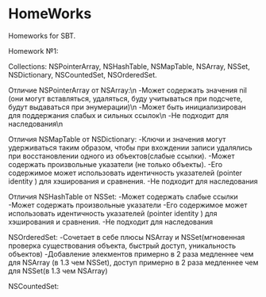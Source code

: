 # HomeWorks
Homeworks for SBT.

Homework №1: 

Collections: NSPointerArray, NSHashTable, NSMapTable, NSArray, NSSet, NSDictionary, NSCountedSet, NSOrderedSet.

Отличие NSPointerArray от NSArray:\n
-Может содержать значения nil (они могут вставляться, удаляться, буду учитываться при подсчете, будут выдаваться при энумерации)\n
-Может быть инициализирован для поддержания слабых и сильных ссылок\n
-Не подходит для наследования\n

Отличия NSMapTable от NSDictionary:
-Ключи и значения могут удерживаться таким образом, чтобы при вхождении записи удалялись при восстановлении одного из объектов(слабые ссылки).
-Может содержать произвольные указатели (не только объекты).
-Его содержимое может использовать идентичность указателей (pointer identity ) для хэширования и сравнения.
-Не подходит для наследования

Отличия NSHashTable от NSSet:
-Может содержать слабые ссылки
-Может содержать произвольные указатели
-Его содержимое может использовать идентичность указателей (pointer identity ) для хэширования и сравнения. 
-Не подходит для наследования

NSOrderedSet:
-Сочетает в себе плюсы NSArray и NSSet(мгновенная проверка существования объекта, быстрый доступ, уникальность объектов)
-Добавление элекментов примерно в 2 раза медленнее чем для NSArray (в 1.3 чем NSSet), доступ примерно в 2 раза медленнее чем для NSSet(в 1.3 чем NSArray)

NSCountedSet:
